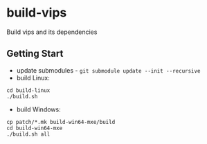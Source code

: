 # build-vips

Build vips and its dependencies

## Getting Start

- update submodules - `git submodule update --init --recursive`
- build Linux:

```shell
cd build-linux
./build.sh
```

- build Windows:

```shell
cp patch/*.mk build-win64-mxe/build
cd build-win64-mxe
./build.sh all
```
